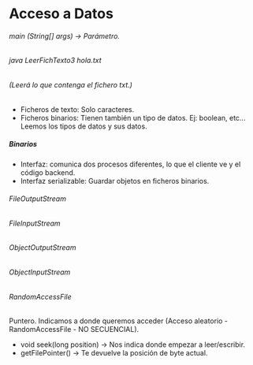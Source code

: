 # Acceso a Datos



###### main (String\[] args) -> Parámetro.

###### java LeerFichTexto3 hola.txt

###### (Leerá lo que contenga el fichero txt.)



* Ficheros de texto: Solo caracteres.
* Ficheros binarios: Tienen también un tipo de datos. Ej: boolean, etc... Leemos los tipos de datos y sus datos.



##### Binarios

* Interfaz: comunica dos procesos diferentes, lo que el cliente ve y el código backend.
* Interfaz serializable: Guardar objetos en ficheros binarios.



###### FileOutputStream

###### FileInputStream

###### ObjectOutputStream

###### ObjectInputStream

###### RandomAccessFile



Puntero. Indicamos a donde queremos acceder (Acceso aleatorio - RandomAccessFile - NO SECUENCIAL).

* void seek(long position) -> Nos indica donde empezar a leer/escribir.
* getFilePointer() -> Te devuelve la posición de byte actual.
